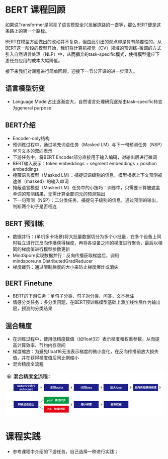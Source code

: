 # BERT 课程回顾

如果说Transformer是照亮了语言模型全兴发展道路的一盏等，那么BERT便是这条路上的第一个路标。

BERT在模型方面做出的改动并不复杂，但由此引出的观点却是具有颠覆性的。从BERT这一阶段的模型开始，我们将计算机视觉（CV）领域的预训练-微调的方式引入自然语言处理（NLP）中，从而摒弃的task-specific模式，使得模型适应下游任务应用的成本大幅降低。

接下来我们对课程进行简单回顾，迎接下一节公开课的进一步深入。

## 语言模型衍变

- Language Model占比逐渐变大，自然语言处理研究逐渐由task-specific转变为general purpose

## BERT介绍

- Encoder-only结构
- 预训练过程中，通过填充词语任务（Masked LM）与下一句预测任务（NSP）学习文本的双向表示
- 下游任务中，将BERT Encoder部分直接用于输入编码，对输出层进行微调
- BERT输入表示：token embeddings + segment embeddings + position embeddings
- 掩蔽语言模型（Masked LM）：捕捉词语级别的信息，模型根据上下文预测被遮盖（masked）的输入单词
- 掩蔽语言模型（Masked LM）任务中的小技巧：训练中，只需要计算被遮盖单词的预测结果，无需计算全部词元的预测输出
- 下一句预测（NSP）：二分类任务，捕捉句子级别的信息，通过预测<cls>的输出，判断两个句子是否相连

## BERT 预训练

- 数据并行：(单机多卡场景)将大批量数据切分为多个小批量，在多个设备上同时独立进行正反向传播获得梯度，再将各设备之间的梯度进行聚合，最后以相同的梯度值进行模型参数更新
- MindSpore实现数据并行：反向传播获取梯度后，调用mindspore.nn.DistributedGradReducer
- 梯度裁剪：通过限制梯度的大小来防止梯度爆炸或消失

## BERT Finetune

- BERT的下游任务：单句子分类、句子对分类、问答、文本标注
- 情感分类任务：多分类问题，在BERT预训练模型基础上添加线性层作为输出层，预测<cls>的分类结果

## 混合精度

- 在训练过程中，使用低精度数值（如float32）表示梯度和权重参数，从而提高计算效率、节约内存空间
- 梯度缩放：为避免float16无法表示梯度的微小变化，在反向传播前放大损失值，并在获得梯度值后同比例缩小
- 混合精度全流程
<div align="center"><img src="./assets/2.bert/mix_precision.png" alt="mix-precision"></div>

# 课程实践

- 参考课程中介绍的下游任务，自己选择一种进行实践；
